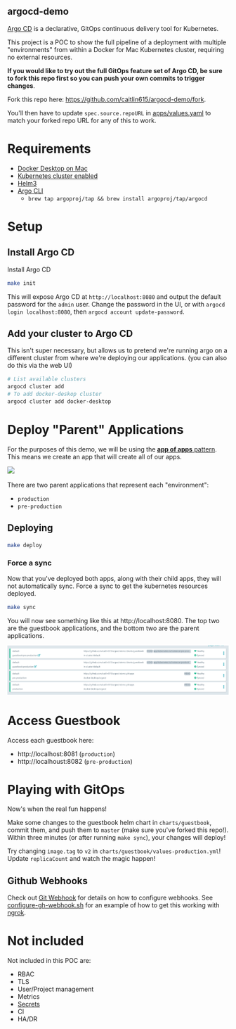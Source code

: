 argocd-demo
---

[Argo CD](https://argoproj.github.io/argo-cd/) is a declarative, GitOps continuous delivery tool for Kubernetes.

This project is a POC to show the full pipeline of a deployment with multiple "environments"
from within a Docker for Mac Kubernetes cluster, requiring no external resources.

**If you would like to try out the full GitOps feature set of Argo CD,
be sure to fork this repo first so you can push your own commits to trigger changes**.

Fork this repo here: https://github.com/caitlin615/argocd-demo/fork.

You'll then have to update `spec.source.repoURL` in [apps/values.yaml](./apps/values.yaml) to match your forked repo URL for any of this to work.

# Requirements
- [Docker Desktop on Mac](https://docs.docker.com/docker-for-mac/install/)
- [Kubernetes cluster enabled](https://docs.docker.com/docker-for-mac/#kubernetes)
- [Helm3](https://helm.sh/docs/intro/install/)
- [Argo CLI](https://argoproj.github.io/argo-cd/getting_started/#2-download-argo-cd-cli)
  - `brew tap argoproj/tap && brew install argoproj/tap/argocd`

# Setup
## Install Argo CD
Install Argo CD
```bash
make init
```
This will expose Argo CD at `http://localhost:8080` and output the default password for the `admin` user.
Change the password in the UI, or with `argocd login localhost:8080`, then `argocd account update-password`.

## Add your cluster to Argo CD
This isn't super necessary, but allows us to pretend we're running argo on a different
cluster from where we're deploying our applications.
(you can also do this via the web UI)

```bash
# List available clusters
argocd cluster add
# To add docker-deskop cluster
argocd cluster add docker-desktop
```

# Deploy "Parent" Applications
For the purposes of this demo, we will be using the [**app of apps** pattern](https://argoproj.github.io/argo-cd/operator-manual/cluster-bootstrapping/). This means we create an app
that will create all of our apps.

![](https://argoproj.github.io/argo-cd/assets/application-of-applications.png)

There are two parent applications that represent each "environment":
* `production`
* `pre-production`

## Deploying
```bash
make deploy
```

### Force a sync
Now that you've deployed both apps, along with their child apps, they will not automatically sync. Force a sync to get the kubernetes resources deployed.

```bash
make sync
```

You will now see something like this at http://localhost:8080.
The top two are the guestbook applications, and the bottom two are the parent applications.

![](./assets/apps.png)

# Access Guestbook

Access each guestbook here:
* http://localhost:8081 (`production`)
* http://localhoust:8082 (`pre-production`)

# Playing with GitOps
Now's when the real fun happens!

Make some changes to the guestbook helm chart in `charts/guestbook`,
commit them, and push them to `master` (make sure you've forked this repo!). Within three minutes (or after running `make sync`), your changes will deploy!

Try changing `image.tag` to `v2` in `charts/guestbook/values-production.yml`! Update `replicaCount` and watch the magic happen!

## Github Webhooks

Check out [Git Webhook](https://argoproj.github.io/argo-cd/operator-manual/webhook/)
for details on how to configure webhooks. See [configure-gh-webhook.sh](./configure-gh-webhook.sh)
for an example of how to get this working with [ngrok](https://ngrok.com/).

# Not included
Not included in this POC are:
* RBAC
* TLS
* User/Project management
* Metrics
* [Secrets](https://argoproj.github.io/argo-cd/operator-manual/secret-management/)
* CI
* HA/DR
